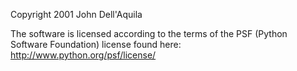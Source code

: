 Copyright 2001 John Dell'Aquila

The software is licensed according to the terms of the PSF (Python Software Foundation) license found here: http://www.python.org/psf/license/